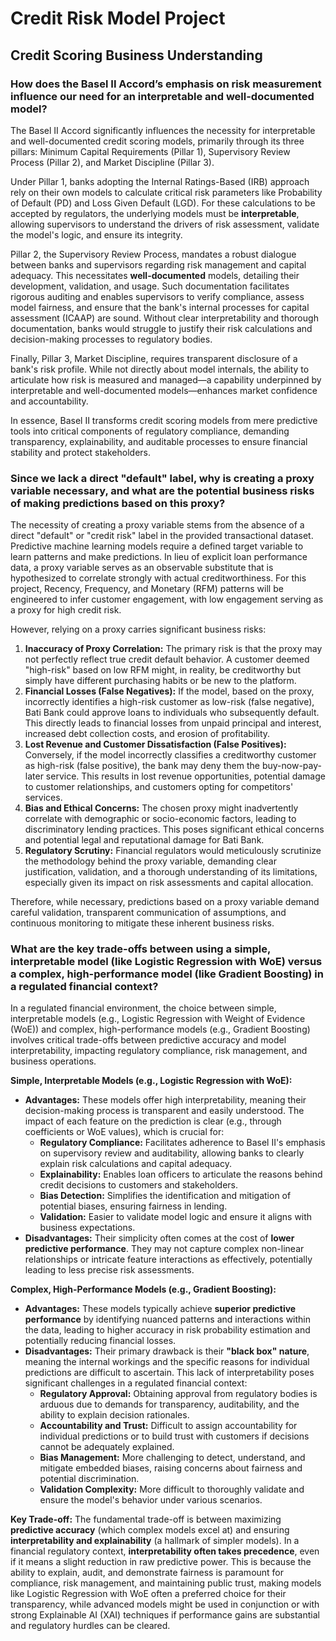 # Credit Risk Model Project

## Credit Scoring Business Understanding

### How does the Basel II Accord’s emphasis on risk measurement influence our need for an interpretable and well-documented model?

The Basel II Accord significantly influences the necessity for interpretable and well-documented credit scoring models, primarily through its three pillars: Minimum Capital Requirements (Pillar 1), Supervisory Review Process (Pillar 2), and Market Discipline (Pillar 3).

Under Pillar 1, banks adopting the Internal Ratings-Based (IRB) approach rely on their own models to calculate critical risk parameters like Probability of Default (PD) and Loss Given Default (LGD). For these calculations to be accepted by regulators, the underlying models must be **interpretable**, allowing supervisors to understand the drivers of risk assessment, validate the model's logic, and ensure its integrity.

Pillar 2, the Supervisory Review Process, mandates a robust dialogue between banks and supervisors regarding risk management and capital adequacy. This necessitates **well-documented** models, detailing their development, validation, and usage. Such documentation facilitates rigorous auditing and enables supervisors to verify compliance, assess model fairness, and ensure that the bank's internal processes for capital assessment (ICAAP) are sound. Without clear interpretability and thorough documentation, banks would struggle to justify their risk calculations and decision-making processes to regulatory bodies.

Finally, Pillar 3, Market Discipline, requires transparent disclosure of a bank's risk profile. While not directly about model internals, the ability to articulate how risk is measured and managed—a capability underpinned by interpretable and well-documented models—enhances market confidence and accountability.

In essence, Basel II transforms credit scoring models from mere predictive tools into critical components of regulatory compliance, demanding transparency, explainability, and auditable processes to ensure financial stability and protect stakeholders.

### Since we lack a direct "default" label, why is creating a proxy variable necessary, and what are the potential business risks of making predictions based on this proxy?

The necessity of creating a proxy variable stems from the absence of a direct "default" or "credit risk" label in the provided transactional dataset. Predictive machine learning models require a defined target variable to learn patterns and make predictions. In lieu of explicit loan performance data, a proxy variable serves as an observable substitute that is hypothesized to correlate strongly with actual creditworthiness. For this project, Recency, Frequency, and Monetary (RFM) patterns will be engineered to infer customer engagement, with low engagement serving as a proxy for high credit risk.

However, relying on a proxy carries significant business risks:

1.  **Inaccuracy of Proxy Correlation:** The primary risk is that the proxy may not perfectly reflect true credit default behavior. A customer deemed "high-risk" based on low RFM might, in reality, be creditworthy but simply have different purchasing habits or be new to the platform.
2.  **Financial Losses (False Negatives):** If the model, based on the proxy, incorrectly identifies a high-risk customer as low-risk (false negative), Bati Bank could approve loans to individuals who subsequently default. This directly leads to financial losses from unpaid principal and interest, increased debt collection costs, and erosion of profitability.
3.  **Lost Revenue and Customer Dissatisfaction (False Positives):** Conversely, if the model incorrectly classifies a creditworthy customer as high-risk (false positive), the bank may deny them the buy-now-pay-later service. This results in lost revenue opportunities, potential damage to customer relationships, and customers opting for competitors' services.
4.  **Bias and Ethical Concerns:** The chosen proxy might inadvertently correlate with demographic or socio-economic factors, leading to discriminatory lending practices. This poses significant ethical concerns and potential legal and reputational damage for Bati Bank.
5.  **Regulatory Scrutiny:** Financial regulators would meticulously scrutinize the methodology behind the proxy variable, demanding clear justification, validation, and a thorough understanding of its limitations, especially given its impact on risk assessments and capital allocation.

Therefore, while necessary, predictions based on a proxy variable demand careful validation, transparent communication of assumptions, and continuous monitoring to mitigate these inherent business risks.

### What are the key trade-offs between using a simple, interpretable model (like Logistic Regression with WoE) versus a complex, high-performance model (like Gradient Boosting) in a regulated financial context?

In a regulated financial environment, the choice between simple, interpretable models (e.g., Logistic Regression with Weight of Evidence (WoE)) and complex, high-performance models (e.g., Gradient Boosting) involves critical trade-offs between predictive accuracy and model interpretability, impacting regulatory compliance, risk management, and business operations.

**Simple, Interpretable Models (e.g., Logistic Regression with WoE):**
* **Advantages:** These models offer high interpretability, meaning their decision-making process is transparent and easily understood. The impact of each feature on the prediction is clear (e.g., through coefficients or WoE values), which is crucial for:
    * **Regulatory Compliance:** Facilitates adherence to Basel II's emphasis on supervisory review and auditability, allowing banks to clearly explain risk calculations and capital adequacy.
    * **Explainability:** Enables loan officers to articulate the reasons behind credit decisions to customers and stakeholders.
    * **Bias Detection:** Simplifies the identification and mitigation of potential biases, ensuring fairness in lending.
    * **Validation:** Easier to validate model logic and ensure it aligns with business expectations.
* **Disadvantages:** Their simplicity often comes at the cost of **lower predictive performance**. They may not capture complex non-linear relationships or intricate feature interactions as effectively, potentially leading to less precise risk assessments.

**Complex, High-Performance Models (e.g., Gradient Boosting):**
* **Advantages:** These models typically achieve **superior predictive performance** by identifying nuanced patterns and interactions within the data, leading to higher accuracy in risk probability estimation and potentially reducing financial losses.
* **Disadvantages:** Their primary drawback is their **"black box" nature**, meaning the internal workings and the specific reasons for individual predictions are difficult to ascertain. This lack of interpretability poses significant challenges in a regulated financial context:
    * **Regulatory Approval:** Obtaining approval from regulatory bodies is arduous due to demands for transparency, auditability, and the ability to explain decision rationales.
    * **Accountability and Trust:** Difficult to assign accountability for individual predictions or to build trust with customers if decisions cannot be adequately explained.
    * **Bias Management:** More challenging to detect, understand, and mitigate embedded biases, raising concerns about fairness and potential discrimination.
    * **Validation Complexity:** More difficult to thoroughly validate and ensure the model's behavior under various scenarios.

**Key Trade-off:** The fundamental trade-off is between maximizing **predictive accuracy** (which complex models excel at) and ensuring **interpretability and explainability** (a hallmark of simpler models). In a financial regulatory context, **interpretability often takes precedence**, even if it means a slight reduction in raw predictive power. This is because the ability to explain, audit, and demonstrate fairness is paramount for compliance, risk management, and maintaining public trust, making models like Logistic Regression with WoE often a preferred choice for their transparency, while advanced models might be used in conjunction or with strong Explainable AI (XAI) techniques if performance gains are substantial and regulatory hurdles can be cleared.